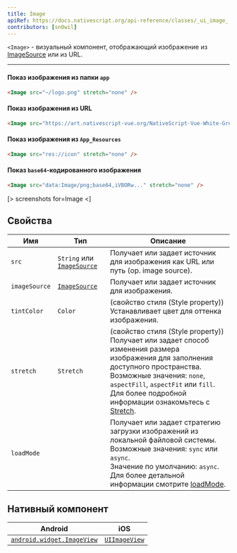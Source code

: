 ```yaml
---
title: Image
apiRef: https://docs.nativescript.org/api-reference/classes/_ui_image_.image
contributors: [sn0wil]
---
```


`<Image>` - визуальный компонент, отображающий изображение из [ImageSource](https://docs.nativescript.org/api-reference/modules/_image_source_) или из URL.

---

#### Показ изображения из папки `app`

```html
<Image src="~/logo.png" stretch="none" />
```

#### Показ изображения из URL

```html
<Image src="https://art.nativescript-vue.org/NativeScript-Vue-White-Green.png" stretch="none" />
```

#### Показ изображения из `App_Resources`

```html
<Image src="res://icon" stretch="none" />
```

#### Показ `base64`-кодированного изображения

```html
<Image src="data:Image/png;base64,iVBORw..." stretch="none" />
```

[> screenshots for=Image <]

## Свойства

| Имя | Тип | Описание |
|------|------|-------------|
| `src` | `String` или [`ImageSource`](https://docs.nativescript.org/api-reference/modules/_image_source_) | Получает или задает источник для изображения как URL или путь (ор. image source).
|`imageSource` | [`ImageSource`](https://docs.nativescript.org/api-reference/modules/_image_source_) | Получает или задает источник для изображения.
| `tintColor` | `Color` | (свойство стиля (Style property)) Устанавливает цвет для оттенка изображения.
| `stretch` | `Stretch` | (свойство стиля (Style property)) Получает или задает способ изменения размера изображения для заполнения доступного пространства.<br/>Возможные значения: `none`, `aspectFill`, `aspectFit` или `fill`.<br/>Для более подробной информации ознакомьтесь с [Stretch](https://docs.nativescript.org/api-reference/modules/_ui_enums_.stretch). 
| `loadMode` | | Получает или задает стратегию загрузки изображений из локальной файловой системы.<br/>Возможные значения: `sync` или `async`.<br/>Значение по умолчанию: `async`.<br/>Для более детальной информации смотрите [loadMode](https://docs.nativescript.org/api-reference/classes/_ui_image_.image#loadmode).

## Нативный компонент

| Android | iOS |
|---------|-----|
| [`android.widget.ImageView`](https://developer.android.com/reference/android/widget/ImageView.html) | [`UIImageView`](https://developer.apple.com/documentation/uikit/uiimageview)